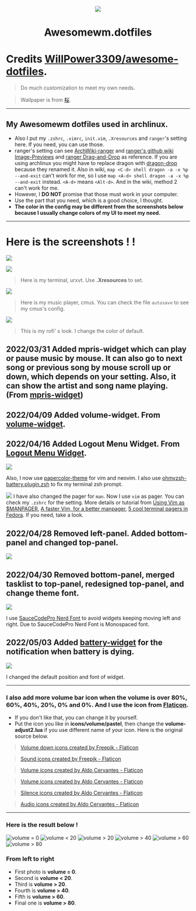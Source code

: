 <div align="center">
    <img src="https://awesomewm.org/images/awesome-logo.svg">
</div>

<div align="center">
    <h1>Awesomewm.dotfiles</h1>
</div>

# Credits [WillPower3309/awesome-dotfiles](https://github.com/WillPower3309/awesome-dotfiles).

> Do much customization to meet my own needs.

> Wallpaper is from [桜](https://www.pixiv.net/en/artworks/80518034).

---

## My Awesomewm dotfiles used in archlinux. 
- Also I put my `.zshrc`, `.vimrc`, `init.vim`, `.Xresources` and `ranger`'s setting here. If you need, you can use those. 
- ranger's setting can see [ArchWiki-ranger](https://wiki.archlinux.org/title/ranger#File_association) and [ranger's github wiki Image-Previews](https://github.com/ranger/ranger/wiki/Image-Previews) and [ranger Drag-and-Drop](https://github.com/ranger/ranger/wiki/Drag-and-Drop) as reference. If you are using archlinux you might have to replace dragon with [dragon-drop](https://aur.archlinux.org/packages/dragon-drop) because they renamed it. Also in wiki, `map <C-d> shell dragon -a -x %p --and-exit` can't work for me, so I use `map <A-d> shell dragon -a -x %p --and-exit` instead. `<A-d>` means `<Alt-d>`. And in the wiki, method 2 can't work for me.
- However, I **DO NOT** promise that those must work in your computer. 
- Use the part that you need, which is a good choice, I thought.
- **The color in the config may be different from the screenshots below because I usually change colors of my UI to meet my need.**
---

# Here is the screenshots ! !

![](/screenshot/showdesktop.png)


![](/screenshot/showurxvt.png)
> Here is my terminal, urxvt. Use **.Xresources** to set.

![](/screenshot/cmus.png)
> Here is my music player, cmus. You can check the file `autosave` to see my cmus's config.

![](/screenshot/rofi.png)
> This is my rofi' s look. I change the color of default.

## 2022/03/31 Added mpris-widget which can play or pause music by mouse. It can also go to next song or previous song by mouse scroll up or down, which depends on your setting. Also, it can show the artist and song name playing. (From [mpris-widget](https://github.com/streetturtle/awesome-wm-widgets/tree/master/mpris-widget))

## 2022/04/09 Added volume-widget. From [volume-widget](https://github.com/streetturtle/awesome-wm-widgets/tree/master/volume-widget).

## 2022/04/16 Added Logout Menu Widget. From [Logout Menu Widget](https://github.com/streetturtle/awesome-wm-widgets/tree/master/logout-menu-widget).

![](/screenshot/logout-menu-widget.png)

Also, I now use [papercolor-theme](https://github.com/NLKNguyen/papercolor-theme) for vim and neovim. I also use [ohmyzsh-battery.plugin.zsh](https://github.com/ohmyzsh/ohmyzsh/blob/master/plugins/battery/battery.plugin.zsh) to fix my terminal zsh prompt.


![](/screenshot/man.png)
I have also changed the pager for `man`. Now I use `vim` as pager. You can check my `.zshrc` for the setting. More details or tutorial from [Using Vim as $MANPAGER](https://zameermanji.com/blog/2012/12/30/using-vim-as-manpager/), [A faster Vim, for a better manpager](https://kgrz.io/faster-vim-better-manpager.html), [5 cool terminal pagers in Fedora](https://fedoramagazine.org/5-cool-terminal-pagers-in-fedora/). If you need, take a look.

## 2022/04/28 Removed left-panel. Added bottom-panel and changed top-panel.

![](/screenshot/newlayout.png)

## 2022/04/30 Removed bottom-panel, merged tasklist to top-panel, redesigned top-panel, and change theme font.

![](/screenshot/newlayout2.png)

I use [SauceCodePro Nerd Font](https://github.com/ryanoasis/nerd-fonts/tree/master/patched-fonts/SourceCodePro) to avoid widgets keeping moving left and right. Due to SauceCodePro Nerd Font is Monospaced font. 

## 2022/05/03 Added [battery-widget](https://github.com/streetturtle/awesome-wm-widgets/tree/master/battery-widget) for the notification when battery is dying.

![](/screenshot/battery.png)

I changed the default position and font of widget.

---

### I also add more volume bar icon when the volume is over 80%, 60%, 40%, 20%, 0% and 0%. And I use the icon from [Flaticon](https://www.flaticon.com/).
- If you don't like that, you can change it by yourself.
- Put the icon you like in **icons/volume/pastel**, then change the **volume-adjust2.lua** if you use different name of your icon. Here is the original source below.
> <a href="https://www.flaticon.com/free-icons/volume-down" title="volume down icons">Volume down icons created by Freepik - Flaticon</a>

> <a href="https://www.flaticon.com/free-icons/sound" title="sound icons">Sound icons created by Freepik - Flaticon</a>

> <a href="https://www.flaticon.com/free-icons/volume" title="volume icons">Volume icons created by Aldo Cervantes - Flaticon</a>

> <a href="https://www.flaticon.com/free-icons/volume" title="volume icons">Volume icons created by Aldo Cervantes - Flaticon</a>

> <a href="https://www.flaticon.com/free-icons/silence" title="silence icons">Silence icons created by Aldo Cervantes - Flaticon</a>

> <a href="https://www.flaticon.com/free-icons/audio" title="audio icons">Audio icons created by Aldo Cervantes - Flaticon</a>
---
### Here is the result below ! 

![volume = 0](/screenshot/0.png) 
![volume < 20](/screenshot/0-20.png)
![volume > 20](/screenshot/20.png)
![volume > 40](/screenshot/40.png)
![volume > 60](/screenshot/60.png)
![volume > 80](/screenshot/80.png)

### From left to right 
- First photo is **volume = 0**. 
- Second is **volume < 20**.
- Third is **volume > 20**. 
- Fourth is **volume > 40**. 
- Fifth is **volume > 60**. 
- Final one is **volume > 80**. 
